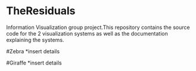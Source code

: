 # TheResiduals
Information Visualization group project.This repository contains the source code for the 2 visualization systems as well as the documentation explaining the systems.  

#Zebra
*insert details

#Giraffe
*insert details
